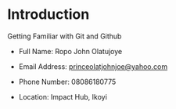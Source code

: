 # Introduction
Getting Familiar with Git and Github

* Full Name: Ropo John Olatujoye

* Email Address: princeolatjohnjoe@yahoo.com

* Phone Number: 08086180775

* Location: Impact Hub, Ikoyi